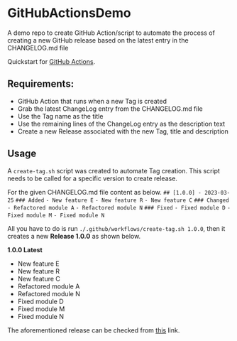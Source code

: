 # GitHubActionsDemo

A demo repo to create GitHub Action/script to automate the process of creating a new GitHub release based on the latest entry in the CHANGELOG.md file

Quickstart for [GitHub Actions](https://docs.github.com/en/actions/quickstart "this").

## Requirements:

- GitHub Action that runs when a new Tag is created
- Grab the latest ChangeLog entry from the CHANGELOG.md file
- Use the Tag name as the title
- Use the remaining lines of the ChangeLog entry as the description text
- Create a new Release associated with the new Tag, title and description

## Usage

A `create-tag.sh` script was created to automate Tag creation. This script needs to be called for a specific version to create release.

For the given CHANGELOG.md file content as below.
`## [1.0.0] - 2023-03-25`
`### Added`
`- New feature E`
`- New feature R`
`- New feature C`
`### Changed`
`- Refactored module A`
`- Refactored module N`
`### Fixed`
`- Fixed module D`
`- Fixed module M`
`- Fixed module N`

All you have to do is run `./.github/workflows/create-tag.sh 1.0.0`, then it creates a new **Release 1.0.0** as shown below.

**1.0.0 Latest**

- New feature E
- New feature R
- New feature C
- Refactored module A
- Refactored module N
- Fixed module D
- Fixed module M
- Fixed module N

The aforementioned release can be checked from [this](https://github.com/dumanqm/GitHubActionsDemo/releases/tag/1.0.0 "this") link.